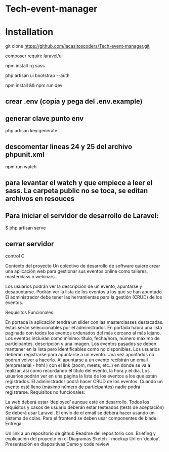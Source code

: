 # Tech-event-manager

# Installation

git clone https://github.com/lacasitoscoders/Tech-event-manager.git

composer require laravel/ui

npm install -g sass

php artisan ui bootstrap --auth

npm install && npm run dev

## crear .env (copia y pega del .env.example)
## generar clave punto env
php artisan key:generate

## descomentar lineas 24 y 25 del archivo phpunit.xml

npm run watch
## para levantar el watch y que empiece a leer el sass. La carpeta public no se toca, se editan archivos en resouces

## Para iniciar el servidor de desarrollo de Laravel:
$ php artisan serve
## cerrar servidor 
control C

Contexto del proyecto
Un colectivo de desarrollo de software quiere crear una aplicación web para gestionar sus eventos online como talleres, masterclass o webinars.

Los usuarios podrán ver la descripción de un evento, apuntarse y desapuntarse. Podrán ver la lista de los eventos a los que se han apuntado. El administrador debe tener las herramientas para la gestión (CRUD) de los eventos.

Requisitos Funcionales:

En portada la aplicación tendrá un slider con las masterclasses destacadas. éstas serán seleccionables por el administrador.
En portada habrá una lista paginada con todos los eventos ordenados del más cercano al más lejano.
Los eventos incluirán como mínimo: título, fecha/hora, número máximo de participantes, descripción y una imagen.
Los eventos pasados se deben mantener en la lista pero identificables como no disponibles.
Los usuarios deberán registrarse para apuntarse a un evento. Una vez apuntados no podran volver a hacerlo.
Al apuntarse a un evento recibirán un email (empresarial - html ) con el link (zoom, meets, etc..) en donde se va a realizar, así como recordando el título del evento, la hora y el día.
Los usuarios podrán ver en una página la lista de los eventos a los que están registrados.
El administrador podrá hacer CRUD de los eventos.
Cuando un evento esté lleno (máximo número de participantes) nadie podrá registrarse.
Requisitos no funcionales:

La web deberá estar ‘deployed’ aunque esté en desarrollo.
Todos los requisitos y casos de usuario deberán estar testeados (tests de aceptación)
Se deberá usar Laravel.
El envío de el email se deberá hacer usando un sistema de colas.
Para el frontend se deben usar componentes de blade.
Entrega:

Un link a un repositorio de github
Readme del repositorio con:
Briefing y explicación del proyecto en el
Diagramas
Sketch - mockup
Url en ‘deploy’.
Presentación en diapositivas
Demo y code review